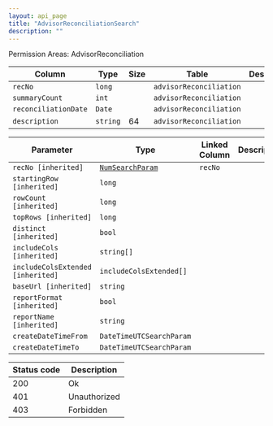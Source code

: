 ```yaml
---
layout: api_page
title: "AdvisorReconciliationSearch"
description: ""
---
```




Permission Areas: AdvisorReconciliation

| Column | Type | Size | Table | Description |
| ------ | ---- | ---- | ----- | ----------- |
| `recNo` | `long` |  | `advisorReconciliation` | 
| `summaryCount` | `int` |  | `advisorReconciliation` | 
| `reconciliationDate` | `Date` |  | `advisorReconciliation` | 
| `description` | `string` | 64 | `advisorReconciliation` | 

| Parameter | Type | Linked Column | Description |
| --------- | ---- | ------------- | ----------- |
| `recNo [inherited]` | [`NumSearchParam`](NumSearchParam) | `recNo` | 
| `startingRow [inherited]` | `long` |  | 
| `rowCount [inherited]` | `long` |  | 
| `topRows [inherited]` | `long` |  | 
| `distinct [inherited]` | `bool` |  | 
| `includeCols [inherited]` | `string[]` |  | 
| `includeColsExtended [inherited]` | `includeColsExtended[]` |  | 
| `baseUrl [inherited]` | `string` |  | 
| `reportFormat [inherited]` | `bool` |  | 
| `reportName [inherited]` | `string` |  | 
| `createDateTimeFrom` | `DateTimeUTCSearchParam` |  | 
| `createDateTimeTo` | `DateTimeUTCSearchParam` |  | 

| Status code | Description |
| ----------- | ----------- |
| 200 | Ok |
| 401 | Unauthorized |
| 403 | Forbidden |


